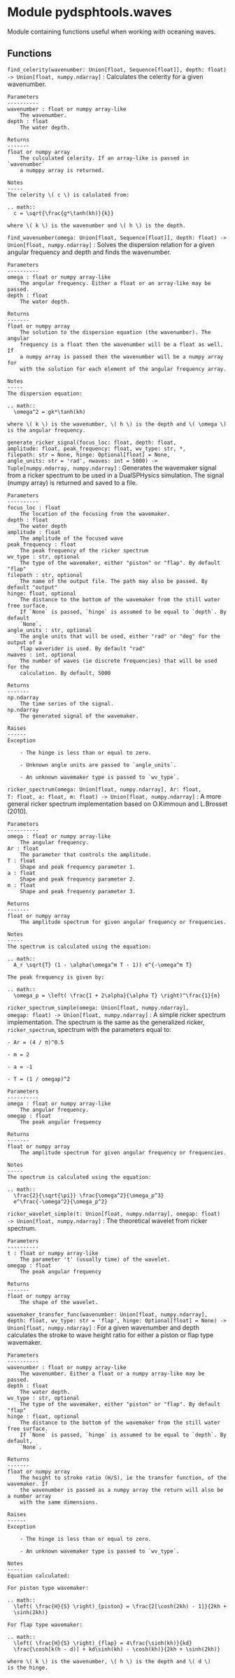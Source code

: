 Module pydsphtools.waves
========================
Module containing functions useful when working with oceaning waves.

Functions
---------

`find_celerity(wavenumber: Union[float, Sequence[float]], depth: float) ‑> Union[float, numpy.ndarray]`
:   Calculates the celerity for a given wavenumber.
    
    Parameters
    ----------
    wavenumber : float or numpy array-like
        The wavenumber.
    depth : float
        The water depth.
    
    Returns
    -------
    float or numpy array
        The culculated celerity. If an array-like is passed in `wavenumber`
        a numppy array is returned.
    
    Notes
    -----
    The celerity \( c \) is calulated from:
    
    .. math::
      c = \sqrt{\frac{g*\tanh(kh)}{k}}
    
    where \( k \) is the wavenumber and \( h \) is the depth.

`find_wavenumber(omega: Union[float, Sequence[float]], depth: float) ‑> Union[float, numpy.ndarray]`
:   Solves the dispersion relation for a given angular frequency and depth
    and finds the wavenumber.
    
    Parameters
    ----------
    omega : float or numpy array-like
        The angular frequency. Either a float or an array-like may be passed.
    depth : float
        The water depth.
    
    Returns
    -------
    float or numpy array
        The solution to the dispersion equation (the wavenumber). The angular
        frequency is a float then the wavenumber will be a float as well. If
        a numpy array is passed then the wavenumber will be a numpy array for
        with the solution for each element of the angular frequency array.
    
    Notes
    -----
    The dispersion equation:
    
    .. math::
      \omega^2 = gk*\tanh(kh)
    
    where \( k \) is the wavenumber, \( h \) is the depth and \( \omega \)
    is the angular frequency.

`generate_ricker_signal(focus_loc: float, depth: float, amplitude: float, peak_frequency: float, wv_type: str, *, filepath: str = None, hinge: Optional[float] = None, angle_units: str = 'rad', nwaves: int = 5000) ‑> Tuple[numpy.ndarray, numpy.ndarray]`
:   Generates the wavemaker signal from a ricker spectrum to be used in
    a DualSPHysics simulation. The signal (numpy array) is returned and
    saved to a file.
    
    Parameters
    ----------
    focus_loc : float
        The location of the focusing from the wavemaker.
    depth : float
        The water depth
    amplitude : float
        The amplitude of the focused wave
    peak_frequency : float
        The peak frequency of the ricker spectrum
    wv_type : str, optional
        The type of the wavemaker, either "piston" or "flap". By default "flap"
    filepath : str, optional
        The name of the output file. The path may also be passed. By default "output"
    hinge: float, optional
        The distance to the bottom of the wavemaker from the still water free surface.
        If `None` is passed, `hinge` is assumed to be equal to `depth`. By default
        `None`.
    angle_units : str, optional
        The angle units that will be used, either "rad" or "deg" for the output of a
        flap waverider is used. By default "rad"
    nwaves : int, optional
        The number of waves (ie discrete frequencies) that will be used for the
        calculation. By default, 5000
    
    Returns
    -------
    np.ndarray
        The time series of the signal.
    np.ndarray
        The generated signal of the wavemaker.
    
    Raises
    ------
    Exception
    
        - The hinge is less than or equal to zero.
    
        - Unknown angle units are passed to `angle_units`.
        
        - An unknown wavemaker type is passed to `wv_type`.

`ricker_spectrum(omega: Union[float, numpy.ndarray], Ar: float, T: float, a: float, m: float) ‑> Union[float, numpy.ndarray]`
:   A more general ricker spectrum implementation based on O.Kimmoun and L.Brosset
    (2010).
    
    Parameters
    ----------
    omega : float or numpy array-like
        The angular frequency.
    Ar : float
        The parameter that controls the amplitude.
    T : float
        Shape and peak frequency parameter 1.
    a : float
        Shape and peak frequency parameter 2.
    m : float
        Shape and peak frequency parameter 3.
    
    Returns
    -------
    float or numpy array
        The amplitude spectrum for given angular frequency or frequencies.
    
    Notes
    -----
    The spectrum is calculated using the equation:
    
    .. math::
      A_r \sqrt{T} (1 - \alpha(\omega^m T - 1)) e^{-\omega^m T}
    
    The peak frequency is given by:
    
    .. math::
      \omega_p = \left( \frac{1 + 2\alpha}{\alpha T} \right)^\frac{1}{m}

`ricker_spectrum_simple(omega: Union[float, numpy.ndarray], omegap: float) ‑> Union[float, numpy.ndarray]`
:   A simple ricker spectrum implementation. The spectrum is the same as
    the generalized ricker, `ricker_spectrum`, spectrum with the parameters equal to:
    
    - Ar = (4 / π)^0.5
    
    - m = 2
    
    - a = -1
    
    - T = (1 / omegap)^2
    
    Parameters
    ----------
    omega : float or numpy array-like
        The angular frequency.
    omegap : float
        The peak angular frequency
    
    Returns
    -------
    float or numpy array
        The amplitude spectrum for given angular frequency or frequencies.
    
    Notes
    -----
    The spectrum is calculated using the equation:
    
    .. math::
      \frac{2}{\sqrt{\pi}} \frac{\omega^2}{\omega_p^3}
      e^\frac{-\omega^2}{\omega_p^2}

`ricker_wavelet_simple(t: Union[float, numpy.ndarray], omegap: float) ‑> Union[float, numpy.ndarray]`
:   The theoretical wavelet from ricker spectrum.
    
    Parameters
    ----------
    t : float or numpy array-like
        The parameter 't' (usually time) of the wavelet.
    omegap : float
        The peak angular frequency
    
    Returns
    -------
    float or numpy array
        The shape of the wavelet.

`wavemaker_transfer_func(wavenumber: Union[float, numpy.ndarray], depth: float, wv_type: str = 'flap', hinge: Optional[float] = None) ‑> Union[float, numpy.ndarray]`
:   For a given wavenumber and depth calculates the stroke to wave height
    ratio for either a piston or flap type wavemaker.
    
    Parameters
    ----------
    wavenumber : float or numpy array-like
        The wavenumber. Either a float or a numpy array-like may be passed.
    depth : float
        The water depth.
    wv_type : str, optional
        The type of the wavemaker, either "piston" or "flap". By default "flap"
    hinge : float, optional
        The distance to the bottom of the wavemaker from the still water free surface.
        If `None` is passed, `hinge` is assumed to be equal to `depth`. By default,
        `None`.
    
    Returns
    -------
    float or numpy array
        The height to stroke ratio (H/S), ie the transfer function, of the wavemaker. If
        the wavenumber is passed as a numpy array the return will also be a number array
        with the same dimensions.
    
    Raises
    ------
    Exception
    
        - The hinge is less than or equal to zero.
    
        - An unknown wavemaker type is passed to `wv_type`.
    
    Notes
    -----
    Equation calculated:
    
    For piston type wavemaker:
    
    .. math::
      \left( \frac{H}{S} \right)_{piston} = \frac{2[\cosh(2kh) - 1]}{2kh +
      \sinh(2kh)}
    
    For flap type wavemaker:
    
    .. math::
      \left( \frac{H}{S} \right)_{flap} = 4\frac{\sinh(kh)}{kd}
      \frac{\cosh[k(h - d)] + kd\sinh(kh) - \cosh(kh)}{2kh + \sinh(2kh)}
    
    where \( k \) is the wavenumber, \( h \) is the depth and \( d \)
    is the hinge.